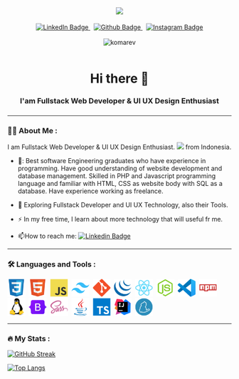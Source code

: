 <!--
**Fabyan08/Fabyan08** is a ✨ _special_ ✨ repository because its `README.md` (this file) appears on your GitHub profile.

Here are some ideas to get you started:

- 🔭 I’m currently working on ...
- 🌱 I’m currently learning ...
- 👯 I’m looking to collaborate on ...
- 🤔 I’m looking for help with ...
- 💬 Ask me about ...
- 📫 How to reach me: ...
- 😄 Pronouns: ...
- ⚡ Fun fact: ...
-->
<div id="header" align="center">
  <img src="https://media.giphy.com/media/qgQUggAC3Pfv687qPC/giphy.gif" >
</div>

<br>

<div id="badges" align="center">
  <a href="https://www.linkedin.com/in/fabyan-yastika-permana/" target="_blank">
    <img src="https://img.shields.io/badge/LinkedIn-blue?style=for-the-badge&logo=linkedin&logoColor=white" alt="LinkedIn Badge"/>
  </a>
  &nbsp
  <a href="https://github.com/Fabyan08" target="_blank">
    <img src="https://img.shields.io/badge/Github-black?style=for-the-badge&logo=github&logoColor=white" alt="Github Badge"/>
  </a>
  &nbsp
  <a href="https://www.instagram.com/fabyannnn_/" target="_blank">
    <img src="https://img.shields.io/badge/Instagram-orangered?style=for-the-badge&logo=instagram&logoColor=white" alt="Instagram Badge"/>
  </a>
</div>

<br>
  
<div align="center">
  <img src="https://komarev.com/ghpvc/?username=KarMint26&style=flat-square&color=blue" alt="komarev"/>  
</div>

<br>

<h1 align="center"> Hi there 👋 </h1>
<h3 align="center"> I'am Fullstack Web Developer & UI UX Design Enthusiast <h3>
  
<!--<div align="center">
  <img src="https://media.giphy.com/media/dWesBcTLavkZuG35MI/giphy.gif" width="600" height="300"/>
</div> -->

---
  
### :man_technologist: About Me :
I am Fullstack Web Developer & UI UX Design Enthusiast. <img src="https://media.giphy.com/media/3rTUAjzVs1eEtGpkJp/giphy.gif" width="30"> from Indonesia.
  
- 🦅: Best software Engineering graduates who have experience in programming. Have good understanding of website development and database management. Skilled in PHP and Javascript programming language and familiar with HTML, CSS as website body with SQL as a database. Have experience working as freelance.

- :seedling: Exploring Fullstack Developer and UI UX Technology, also their Tools.

- :zap: In my free time, I learn about more technology that will useful fr me.

- :mailbox:How to reach me: [![Linkedin Badge](https://img.shields.io/badge/-karel-blue?style=flat&logo=Linkedin&logoColor=white)](https://www.linkedin.com/in/fabyan-yastika-permana/)
  
---

### :hammer_and_wrench: Languages and Tools :

<div>
  <img src="https://github.com/devicons/devicon/blob/master/icons/css3/css3-original.svg"  title="CSS3" alt="CSS" width="40" height="40"/>&nbsp;
  <img src="https://github.com/devicons/devicon/blob/master/icons/html5/html5-original.svg" title="HTML5" alt="HTML" width="40" height="40"/>&nbsp;
  <img src="https://github.com/devicons/devicon/blob/master/icons/javascript/javascript-original.svg" title="JavaScript" alt="JavaScript" width="40" height="40"/>&nbsp;
  <img src="https://github.com/devicons/devicon/blob/master/icons/tailwindcss/tailwindcss-plain.svg" title="Tailwindcss" alt="Tailwindcss" width="40" height="40"/>&nbsp;
  <img src="https://github.com/devicons/devicon/blob/master/icons/git/git-original.svg" title="Git" alt="Git" width="40" height="40"/>&nbsp;
  <img src="https://github.com/devicons/devicon/blob/master/icons/jquery/jquery-original.svg" title="Jquery" alt="Jquery" width="40" height="40"/>&nbsp;
  <img src="https://github.com/devicons/devicon/blob/master/icons/react/react-original.svg" title="react" alt="react" width="40" height="40"/>&nbsp;
  <img src="https://github.com/devicons/devicon/blob/master/icons/nodejs/nodejs-original.svg" title="npm" alt="npm" width="40" height="40"/>&nbsp;
  <img src="https://github.com/devicons/devicon/blob/master/icons/vscode/vscode-original.svg" title="vscode" alt="vscode" width="40" height="40"/>&nbsp;
  <img src="https://github.com/devicons/devicon/blob/master/icons/npm/npm-original-wordmark.svg" title="npm" alt="npm" width="40" height="40"/>&nbsp;
  <img src="https://github.com/devicons/devicon/blob/master/icons/linux/linux-original.svg" title="linux" alt="linux" width="40" height="40"/>&nbsp;
  <img src="https://github.com/devicons/devicon/blob/master/icons/bootstrap/bootstrap-original.svg" title="bootstrap" alt="bootstrap" width="40" height="40"/>&nbsp;
  <img src="https://github.com/devicons/devicon/blob/master/icons/sass/sass-original.svg" title="sass" alt="sass" width="40" height="40"/>&nbsp;
  <img src="https://github.com/devicons/devicon/blob/master/icons/java/java-original.svg" title="java" alt="java" width="40" height="40"/>&nbsp;
  <img src="https://github.com/devicons/devicon/blob/master/icons/typescript/typescript-original.svg" title="TypeScript" alt="TypeScript" width="40" height="40"/>&nbsp;
  <img src="https://github.com/devicons/devicon/blob/master/icons/intellij/intellij-original.svg" title="intellij" alt="intellij" width="40" height="40"/>&nbsp;
  <img src="https://github.com/devicons/devicon/blob/master/icons/yarn/yarn-original.svg" title="intellij" alt="intellij" width="40" height="40"/>&nbsp;
</div>

---
  
### :fire: My Stats :

[![GitHub Streak](https://github-readme-streak-stats.herokuapp.com?user=KarMint26&theme=neon&hide_border=true&border_radius=5)](https://git.io/streak-stats)
  
[![Top Langs](https://github-readme-stats.vercel.app/api/top-langs/?username=KarMint26&layout=compact&theme=vision-friendly-dark)](https://github.com/anuraghazra/github-readme-stats)
